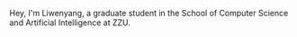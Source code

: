 Hey, I'm Liwenyang, a graduate student in the School of Computer Science and Artificial Intelligence at ZZU.
